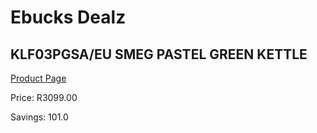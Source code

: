 
# Ebucks Dealz
## KLF03PGSA/EU SMEG PASTEL GREEN KETTLE
[Product Page](https://www.ebucks.com/web/shop/productSelected.do?prodId=1149089447&catId=704985963)

Price: R3099.00

Savings: 101.0


	